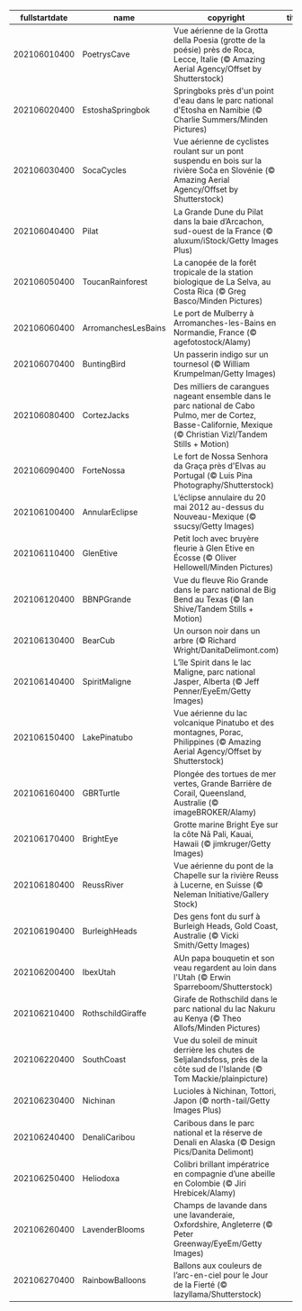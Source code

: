 |fullstartdate|name|copyright|title|image|
|--|--|--|--|--|
202106010400|PoetrysCave|Vue aérienne de la Grotta della Poesia (grotte de la poésie) près de Roca, Lecce, Italie (© Amazing Aerial Agency/Offset by Shutterstock)||![](/fr-CA/2021/06/202106010400PoetrysCave.jpg)|
202106020400|EstoshaSpringbok|Springboks près d'un point d'eau dans le parc national d'Etosha en Namibie (© Charlie Summers/Minden Pictures)||![](/fr-CA/2021/06/202106020400EstoshaSpringbok.jpg)|
202106030400|SocaCycles|Vue aérienne de cyclistes roulant sur un pont suspendu en bois sur la rivière Soča en Slovénie (© Amazing Aerial Agency/Offset by Shutterstock)||![](/fr-CA/2021/06/202106030400SocaCycles.jpg)|
202106040400|Pilat|La Grande Dune du Pilat dans la baie d’Arcachon, sud-ouest de la France (© aluxum/iStock/Getty Images Plus)||![](/fr-CA/2021/06/202106040400Pilat.jpg)|
202106050400|ToucanRainforest|La canopée de la forêt tropicale de la station biologique de La Selva, au Costa Rica (© Greg Basco/Minden Pictures)||![](/fr-CA/2021/06/202106050400ToucanRainforest.jpg)|
202106060400|ArromanchesLesBains|Le port de Mulberry à Arromanches-les-Bains en Normandie, France (© agefotostock/Alamy)||![](/fr-CA/2021/06/202106060400ArromanchesLesBains.jpg)|
202106070400|BuntingBird|Un passerin indigo sur un tournesol (© William Krumpelman/Getty Images)||![](/fr-CA/2021/06/202106070400BuntingBird.jpg)|
202106080400|CortezJacks|Des milliers de carangues nageant ensemble dans le parc national de Cabo Pulmo, mer de Cortez, Basse-Californie, Mexique (© Christian Vizl/Tandem Stills + Motion)||![](/fr-CA/2021/06/202106080400CortezJacks.jpg)|
202106090400|ForteNossa|Le fort de Nossa Senhora da Graça près d'Elvas au Portugal  (© Luis Pina Photography/Shutterstock)||![](/fr-CA/2021/06/202106090400ForteNossa.jpg)|
202106100400|AnnularEclipse|L’éclipse annulaire du 20 mai 2012 au-dessus du Nouveau-Mexique (© ssucsy/Getty Images)||![](/fr-CA/2021/06/202106100400AnnularEclipse.jpg)|
202106110400|GlenEtive|Petit loch avec bruyère fleurie à Glen Etive en Écosse (© Oliver Hellowell/Minden Pictures)||![](/fr-CA/2021/06/202106110400GlenEtive.jpg)|
202106120400|BBNPGrande|Vue du fleuve Rio Grande dans le parc national de Big Bend au Texas (© Ian Shive/Tandem Stills + Motion)||![](/fr-CA/2021/06/202106120400BBNPGrande.jpg)|
202106130400|BearCub|Un ourson noir dans un arbre (© Richard Wright/DanitaDelimont.com)||![](/fr-CA/2021/06/202106130400BearCub.jpg)|
202106140400|SpiritMaligne|L’île Spirit dans le lac Maligne, parc national Jasper, Alberta (© Jeff Penner/EyeEm/Getty Images)||![](/fr-CA/2021/06/202106140400SpiritMaligne.jpg)|
202106150400|LakePinatubo|Vue aérienne du lac volcanique Pinatubo et des montagnes, Porac, Philippines (© Amazing Aerial Agency/Offset by Shutterstock)||![](/fr-CA/2021/06/202106150400LakePinatubo.jpg)|
202106160400|GBRTurtle|Plongée des tortues de mer vertes, Grande Barrière de Corail, Queensland, Australie (© imageBROKER/Alamy)||![](/fr-CA/2021/06/202106160400GBRTurtle.jpg)|
202106170400|BrightEye|Grotte marine Bright Eye sur la côte Nā Pali, Kauai, Hawaii (© jimkruger/Getty Images)||![](/fr-CA/2021/06/202106170400BrightEye.jpg)|
202106180400|ReussRiver|Vue aérienne du pont de la Chapelle sur la rivière Reuss à Lucerne, en Suisse (© Neleman Initiative/Gallery Stock)||![](/fr-CA/2021/06/202106180400ReussRiver.jpg)|
202106190400|BurleighHeads|Des gens font du surf à Burleigh Heads, Gold Coast, Australie (© Vicki Smith/Getty Images)||![](/fr-CA/2021/06/202106190400BurleighHeads.jpg)|
202106200400|IbexUtah|AUn papa bouquetin et son veau regardent au loin dans l'Utah (© Erwin Sparreboom/Shutterstock)||![](/fr-CA/2021/06/202106200400IbexUtah.jpg)|
202106210400|RothschildGiraffe|Girafe de Rothschild dans le parc national du lac Nakuru au Kenya (© Theo Allofs/Minden Pictures)||![](/fr-CA/2021/06/202106210400RothschildGiraffe.jpg)|
202106220400|SouthCoast|Vue du soleil de minuit derrière les chutes de Seljalandsfoss, près de la côte sud de l'Islande (© Tom Mackie/plainpicture)||![](/fr-CA/2021/06/202106220400SouthCoast.jpg)|
202106230400|Nichinan|Lucioles à Nichinan, Tottori, Japon (© north-tail/Getty Images Plus)||![](/fr-CA/2021/06/202106230400Nichinan.jpg)|
202106240400|DenaliCaribou|Caribous dans le parc national et la réserve de Denali en Alaska (© Design Pics/Danita Delimont)||![](/fr-CA/2021/06/202106240400DenaliCaribou.jpg)|
202106250400|Heliodoxa|Colibri brillant impératrice en compagnie d’une abeille en Colombie (© Jiri Hrebicek/Alamy)||![](/fr-CA/2021/06/202106250400Heliodoxa.jpg)|
202106260400|LavenderBlooms|Champs de lavande dans une lavanderaie, Oxfordshire, Angleterre (© Peter Greenway/EyeEm/Getty Images)||![](/fr-CA/2021/06/202106260400LavenderBlooms.jpg)|
202106270400|RainbowBalloons|Ballons aux couleurs de l’arc-en-ciel pour le Jour de la Fierté (© lazyllama/Shutterstock)||![](/fr-CA/2021/06/202106270400RainbowBalloons.jpg)|
